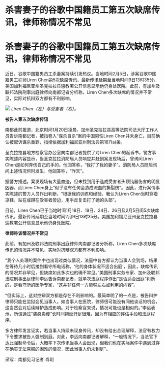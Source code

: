 # 杀害妻子的谷歌中国籍员工第五次缺席传讯，律师称情况不常见

# 杀害妻子的谷歌中国籍员工第五次缺席传讯，律师称情况不常见

近日，谷歌中国籍男员工杀妻案持续引发热议。当地时间2月5日，涉案谷歌中国籍男工程师Liren
Chen第5次缺席传讯，最新传讯延期至当地时间9日13时35分。美国加利福尼亚州圣克拉拉县惩教署公开信息显示他仍身处医院。此前，有加州及联邦法院刑事出庭律师向南都记者分析称，Liren
Chen多次缺席的情况并不常见，实际对抗辩双方都有不利影响。

![](https://inews.gtimg.com/om_bt/Ovs7Ii6Lx6wC_lx7Hc_sN9iEgNA4PDf4dp4tVZnxh6tQAAA/1000)
_Liren Chen（左）与受害者（右）。_

**被告人第五次缺席传讯**

南都此前报道，北京时间1月20日凌晨，加州圣克拉拉县高等法院司法大厅工作人员告诉南都记者，被指卷入“谋杀自杀”案的中国男性Liren
Chen并未身亡，目前确认被起诉谋杀重罪，指控依据加利福尼亚州刑法典第187(a)条。

圣克拉拉县地方检察官办公室向南都记者提供了对Liren Chen的起诉书，警方事实陈述内容显示，当圣克拉拉消防局人员响应并赶到案发现场后，曾询问Liren
Chen是如何弄伤自己的手的。他回答称，“我打了我的妻子”。消防局人员随后询问上述情况何时发生，他回答称，“昨天”。

据警方描述，案发现场有大量血迹，但未找到用于造成受害者头顶钝器伤害的明显凶器，而Liren
Chen身上“似乎没有任何会造成流血的撕裂伤”。因此，进行案情事实陈述的警方人员作出判断，“根据我的训练和经验，我认为Liren
Chen当时穿着凉鞋，站在或蹲在受害者旁边，用手反复击打了她的头部”。

目前，Liren
Chen已于当地时间1月18日、19日、24日、26日及2月5日间5次缺席传讯，最新传讯延期至当地时间2月9日13时35分。美国加利福尼亚州圣克拉拉县惩教署公开信息显示他仍身处医院。

**律师称该情况并不常见**

此前，有加州及联邦法院刑事出庭律师向南都记者分析称，Liren Chen多次缺席传讯的情况并不常见，实际对抗辩双方都有不利影响。

“我个人处理的案件中也出现过类似情况，法庭中各方都认为当事人会到场，结果在等待几小时后接到看守所电话称，‘他的身体状况不适合出庭’，因此，缺席传讯的情况并非罕见，但缺席如此多次也的确不常见。”美国刑事实务专家、加州及联邦法院刑事出庭律师李远告诉南都记者，就单次法庭程序作出“是否适合出庭”判断的，是看守所的医学专家，“这并非任何一方能够左右或利用的内容”。

“但实际上，这对控辩双方都是存在不利影响的。最简单明了的一点是，被告辩护律师只能在监狱会见当事人，如当事人在医院，律师很可能没有同他谈话的机会，这当然会对后续辩护造成影响。对于检察官来说，情况可能也是相似的。”李远表示，所谓通过“装疯卖傻”长时间拖延开庭很难，因为有相应的评估手段和法庭程序。

多方律师发言证实，若当事人持续未现身传讯，却没有给出合理解释，法官有权力下令要求被告人强制到庭。对此，李远向南都记者解释，“一般情况下，当法官下达此强制命令后，大概率下次传讯当事人会出现，但我们也在实际案件中遇到过存在确实无法克服的困难的情况，因此当事人仍未到庭”。

采写：南都见习记者 肖玥

